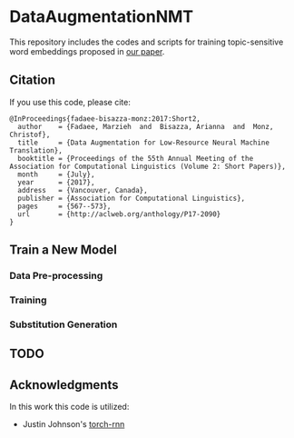 # DataAugmentationNMT

This repository includes the codes and scripts for training topic-sensitive word embeddings proposed in [our paper](https://www.aclweb.org/anthology/P/P17/P17-2090.pdf).

## Citation

If you use this code, please cite:
```
@InProceedings{fadaee-bisazza-monz:2017:Short2,
  author    = {Fadaee, Marzieh  and  Bisazza, Arianna  and  Monz, Christof},
  title     = {Data Augmentation for Low-Resource Neural Machine Translation},
  booktitle = {Proceedings of the 55th Annual Meeting of the Association for Computational Linguistics (Volume 2: Short Papers)},
  month     = {July},
  year      = {2017},
  address   = {Vancouver, Canada},
  publisher = {Association for Computational Linguistics},
  pages     = {567--573},
  url       = {http://aclweb.org/anthology/P17-2090}
}
```
## Train a New Model
### Data Pre-processing
### Training
### Substitution Generation

## TODO


## Acknowledgments

In this work this code is utilized:

- Justin Johnson's [torch-rnn](https://github.com/jcjohnson/torch-rnn)
